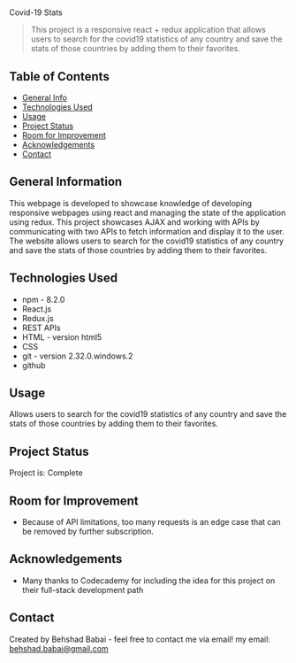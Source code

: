 # 
Covid-19 Stats
> This project is a responsive react + redux application that allows users to search for the covid19 statistics of any country and save the stats of those countries by adding them to their favorites.
> <!--Live demo [_here_]().  If you have the project hosted somewhere, include the link here. -->

## Table of Contents
* [General Info](#general-information)
* [Technologies Used](#technologies-used)
* [Usage](#usage)
* [Project Status](#project-status)
* [Room for Improvement](#room-for-improvement)
* [Acknowledgements](#acknowledgements)
* [Contact](#contact) 
<!-- * [License](#license) -->


## General Information
This webpage is developed to showcase knowledge of developing responsive webpages using react and managing the state of the application using redux. This project showcases AJAX and working with APIs by communicating with two APIs to fetch information and display it to the user. The website allows users to search for the covid19 statistics of any country and save the stats of those countries by adding them to their favorites. 
<!-- You don't have to answer all the questions - just the ones relevant to your project. -->


## Technologies Used
-  npm - 8.2.0
-  React.js
-  Redux.js
-  REST APIs
-  HTML - version html5
-  CSS
-  git - version 2.32.0.windows.2
-  github


## Usage
Allows users to search for the covid19 statistics of any country and save the stats of those countries by adding them to their favorites.


## Project Status
Project is: Complete


## Room for Improvement
- Because of API limitations, too many requests is an edge case that can be removed by further subscription.



## Acknowledgements
- Many thanks to Codecademy for including the idea for this project on their full-stack development path 


## Contact
Created by Behshad Babai - feel free to contact me via email!
my email: behshad.babai@gmail.com


<!-- Optional -->
<!-- ## License -->
<!-- This project is open source and available under the [... License](). -->

<!-- You don't have to include all sections - just the one's relevant to your project -->
